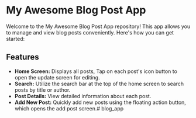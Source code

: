 # My Awesome Blog Post App

Welcome to the My Awesome Blog Post App repository! This app allows you to manage and view blog posts conveniently. Here's how you can get started:

## Features

- **Home Screen:** Displays all posts, Tap on each post's icon button to open the update screen for editing.
- **Search:** Utilize the search bar at the top of the home screen to search posts by title or author.
- **Post Details:** View detailed information about each post.
- **Add New Post:** Quickly add new posts using the floating action button, which opens the add post screen.#   b l o g _ a p p  
 